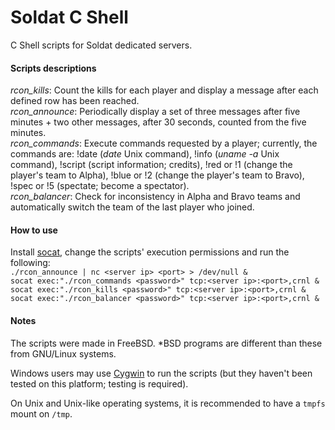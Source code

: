 # Soldat C Shell
C Shell scripts for Soldat dedicated servers.

#### Scripts descriptions
*rcon_kills*: Count the kills for each player and display a message after each defined row has been reached.\
*rcon_announce*: Periodically display a set of three messages after five minutes + two other messages, after 30 seconds, counted from the five minutes.\
*rcon_commands*: Execute commands requested by a player; currently, the commands are: !date (*date* Unix command), !info (*uname -a* Unix command), !script (script information; credits), !red or !1 (change the player's team to Alpha), !blue or !2 (change the player's team to Bravo), !spec or !5 (spectate; become a spectator).\
*rcon_balancer*: Check for inconsistency in Alpha and Bravo teams and automatically switch the team of the last player who joined.

#### How to use
Install [socat](http://www.dest-unreach.org/socat), change the scripts' execution permissions and run the following:\
`./rcon_announce | nc <server ip> <port> > /dev/null &`\
`socat exec:"./rcon_commands <password>" tcp:<server ip>:<port>,crnl &`\
`socat exec:"./rcon_kills <password>" tcp:<server ip>:<port>,crnl &`\
`socat exec:"./rcon_balancer <password>" tcp:<server ip>:<port>,crnl &`

#### Notes
The scripts were made in FreeBSD. *BSD programs are different than these from GNU/Linux systems.

Windows users may use [Cygwin](https://cygwin.com) to run the scripts (but they haven't been tested on this platform; testing is required).

On Unix and Unix-like operating systems, it is recommended to have a `tmpfs` mount on `/tmp`.
